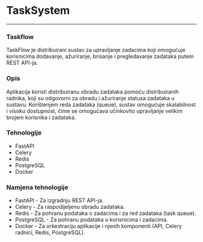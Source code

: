 # TaskSystem
--- 
### Taskflow
TaskFlow je distribuirani sustav za upravljanje zadacima koji omogućuje korisnicima dodavanje, ažuriranje, brisanje i pregledavanje zadataka putem REST API-ja.

### Opis
 Aplikacija koristi distribuiranu obradu zadataka pomoću distribuiranih radnika, koji su odgovorni za obradu i ažuriranje statusa zadataka u sustavu. Korištenjem reda zadataka (queue), sustav omogućuje skalabilnost i visoku dostupnost, čime se omogućava učinkovito upravljanje velikim brojem korisnika i zadataka.

### Tehnologije
- FastAPI 
- Celery 
- Redis 
- PostgreSQL
- Docker 


### Namjena tehnologije 
- FastAPI - Za izgradnju REST API-ja.
- Celery - Za raspodijeljenu obradu zadataka.
- Redis - Za pohranu podataka o zadacima i za red zadataka (task queue).
- PostgreSQL - Za pohranu podataka o korisnicima i zadacima.
- Docker - Za orkestraciju aplikacije i njenih komponenti (API, Celery radnici, Redis, PostgreSQL).
